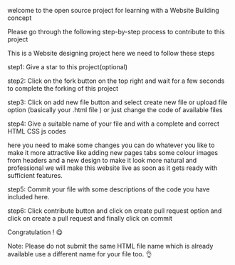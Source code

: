 welcome to the open source project for learning with a Website Building concept

Please go through the following step-by-step process to contribute to this project

This is a Website designing project here we need to follow these steps

step1: Give a star to this project(optional)

step2: Click on the fork button on the top right and wait for a few seconds to complete the forking of this project

step3: Click on add new file button and select create new file or upload file option (basically your .html file ) or just change the code of available files 

step4: Give a suitable name of your file and with a complete and correct HTML CSS js codes 

here you need to make some changes you can do whatever you like to make it more attractive like adding new pages tabs some colour images from headers and a new design to make it look more natural and professional we will make this website live as soon as it gets ready with sufficient features.

step5: Commit your file with some descriptions of the code you have included here.

step6: Click contribute button and click on create pull request option and click on create a pull request and finally click on commit

Congratulation ! 😋

Note: Please do not submit the same HTML file name which is already available use a different name for your file too. 👌
